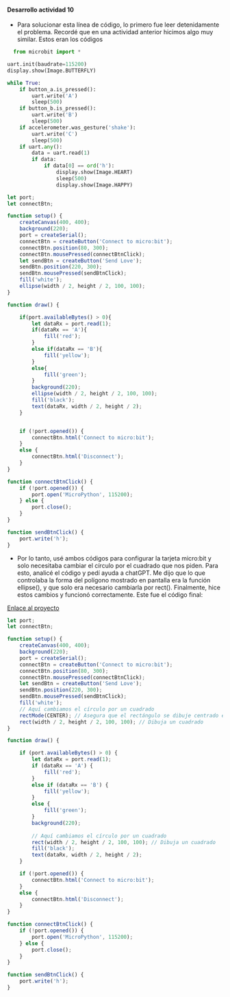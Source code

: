 #### Desarrollo actividad 10

- Para solucionar esta línea de código, lo primero fue leer detenidamente el problema. Recordé que en una actividad anterior hicimos algo muy similar. Estos eran los códigos

```py
  from microbit import *

uart.init(baudrate=115200)
display.show(Image.BUTTERFLY)

while True:
    if button_a.is_pressed():
        uart.write('A')
        sleep(500)
    if button_b.is_pressed():
        uart.write('B')
        sleep(500)
    if accelerometer.was_gesture('shake'):
        uart.write('C')
        sleep(500)
    if uart.any():
        data = uart.read(1)
        if data:
            if data[0] == ord('h'):
                display.show(Image.HEART)
                sleep(500)
                display.show(Image.HAPPY)
```

```js
let port;
let connectBtn;

function setup() {
    createCanvas(400, 400);
    background(220);
    port = createSerial();
    connectBtn = createButton('Connect to micro:bit');
    connectBtn.position(80, 300);
    connectBtn.mousePressed(connectBtnClick);
    let sendBtn = createButton('Send Love');
    sendBtn.position(220, 300);
    sendBtn.mousePressed(sendBtnClick);
    fill('white');
    ellipse(width / 2, height / 2, 100, 100);
}

function draw() {

    if(port.availableBytes() > 0){
        let dataRx = port.read(1);
        if(dataRx == 'A'){
            fill('red');
        }
        else if(dataRx == 'B'){
            fill('yellow');
        }
        else{
            fill('green');
        }
        background(220);
        ellipse(width / 2, height / 2, 100, 100);
        fill('black');
        text(dataRx, width / 2, height / 2);
    }


    if (!port.opened()) {
        connectBtn.html('Connect to micro:bit');
    }
    else {
        connectBtn.html('Disconnect');
    }
}

function connectBtnClick() {
    if (!port.opened()) {
        port.open('MicroPython', 115200);
    } else {
        port.close();
    }
}

function sendBtnClick() {
    port.write('h');
}
```

- Por lo tanto, usé ambos códigos para configurar la tarjeta micro:bit y solo necesitaba cambiar el círculo por el cuadrado que nos piden. Para esto, analicé el código y pedí ayuda a chatGPT. Me dijo que lo que controlaba la forma del polígono mostrado en pantalla era la función ellipse(), y que solo era necesario cambiarla por rect(). Finalmente, hice estos cambios y funcionó correctamente. Este fue el código final:

[Enlace al proyecto](https://editor.p5js.org/JoseDRP/sketches/M1pVvUijI)

```js
let port;
let connectBtn;

function setup() {
    createCanvas(400, 400);
    background(220);
    port = createSerial();
    connectBtn = createButton('Connect to micro:bit');
    connectBtn.position(80, 300);
    connectBtn.mousePressed(connectBtnClick);
    let sendBtn = createButton('Send Love');
    sendBtn.position(220, 300);
    sendBtn.mousePressed(sendBtnClick);
    fill('white');
    // Aquí cambiamos el círculo por un cuadrado
    rectMode(CENTER); // Asegura que el rectángulo se dibuje centrado en las coordenadas
    rect(width / 2, height / 2, 100, 100); // Dibuja un cuadrado
}

function draw() {

    if (port.availableBytes() > 0) {
        let dataRx = port.read(1);
        if (dataRx == 'A') {
            fill('red');
        }
        else if (dataRx == 'B') {
            fill('yellow');
        }
        else {
            fill('green');
        }
        background(220);
        
        // Aquí cambiamos el círculo por un cuadrado
        rect(width / 2, height / 2, 100, 100); // Dibuja un cuadrado
        fill('black');
        text(dataRx, width / 2, height / 2);
    }

    if (!port.opened()) {
        connectBtn.html('Connect to micro:bit');
    }
    else {
        connectBtn.html('Disconnect');
    }
}

function connectBtnClick() {
    if (!port.opened()) {
        port.open('MicroPython', 115200);
    } else {
        port.close();
    }
}

function sendBtnClick() {
    port.write('h');
}
```
